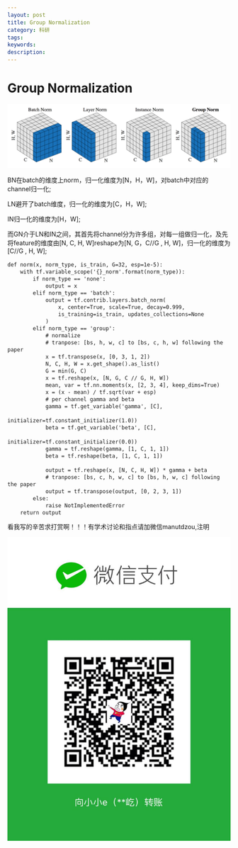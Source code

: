 ```yaml
---
layout: post
title: Group Normalization
category: 科研
tags: 
keywords: 
description:
---
```


# Group Normalization

![1](/public/img/posts/papers/gn.png)

BN在batch的维度上norm，归一化维度为[N，H，W]，对batch中对应的channel归一化;

LN避开了batch维度，归一化的维度为[C，H，W];

IN归一化的维度为[H，W];

而GN介于LN和IN之间，其首先将channel分为许多组，对每一组做归一化，及先将feature的维度由[N, C, H, W]reshape为[N, G，C//G , H, W]，归一化的维度为[C//G , H, W];

```
def norm(x, norm_type, is_train, G=32, esp=1e-5):
    with tf.variable_scope('{}_norm'.format(norm_type)):
        if norm_type == 'none':
            output = x
        elif norm_type == 'batch':
            output = tf.contrib.layers.batch_norm(
                x, center=True, scale=True, decay=0.999,
                is_training=is_train, updates_collections=None
            )
        elif norm_type == 'group':
            # normalize
            # tranpose: [bs, h, w, c] to [bs, c, h, w] following the paper
            x = tf.transpose(x, [0, 3, 1, 2])
            N, C, H, W = x.get_shape().as_list()
            G = min(G, C)
            x = tf.reshape(x, [N, G, C // G, H, W])
            mean, var = tf.nn.moments(x, [2, 3, 4], keep_dims=True)
            x = (x - mean) / tf.sqrt(var + esp)
            # per channel gamma and beta
            gamma = tf.get_variable('gamma', [C],
                                    initializer=tf.constant_initializer(1.0))
            beta = tf.get_variable('beta', [C],
                                   initializer=tf.constant_initializer(0.0))
            gamma = tf.reshape(gamma, [1, C, 1, 1])
            beta = tf.reshape(beta, [1, C, 1, 1])

            output = tf.reshape(x, [N, C, H, W]) * gamma + beta
            # tranpose: [bs, c, h, w, c] to [bs, h, w, c] following the paper
            output = tf.transpose(output, [0, 2, 3, 1])
        else:
            raise NotImplementedError
    return output
```

看我写的辛苦求打赏啊！！！有学术讨论和指点请加微信manutdzou,注明

![20](/public/img/pay.jpg)